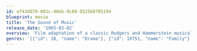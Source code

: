 ```yaml
---
id: ef43d070-881c-40eb-9c88-052568705194
blueprint: movie
title: 'The Sound of Music'
release_date: '1965-03-02'
overview: 'Film adaptation of a classic Rodgers and Hammerstein musical based on a nun who becomes a governess for an Austrian family.'
genres: '[{"id": 18, "name": "Drama"}, {"id": 10751, "name": "Family"}, {"id": 10402, "name": "Music"}, {"id": 10749, "name": "Romance"}]'
---
```

